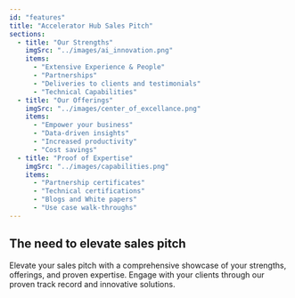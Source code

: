 ```yaml
---
id: "features"
title: "Accelerator Hub Sales Pitch"
sections:
  - title: "Our Strengths"
    imgSrc: "../images/ai_innovation.png"
    items:
      - "Extensive Experience & People"
      - "Partnerships"
      - "Deliveries to clients and testimonials"
      - "Technical Capabilities"
  - title: "Our Offerings"
    imgSrc: "../images/center_of_excellance.png"
    items:
      - "Empower your business"
      - "Data-driven insights"
      - "Increased productivity"
      - "Cost savings"
  - title: "Proof of Expertise"
    imgSrc: "../images/capabilities.png"
    items:
      - "Partnership certificates"
      - "Technical certifications"
      - "Blogs and White papers"
      - "Use case walk-throughs"
---
```


## The need to elevate sales pitch

Elevate your sales pitch with a comprehensive showcase of your strengths, offerings, and proven expertise. Engage with your clients through our proven track record and innovative solutions.
